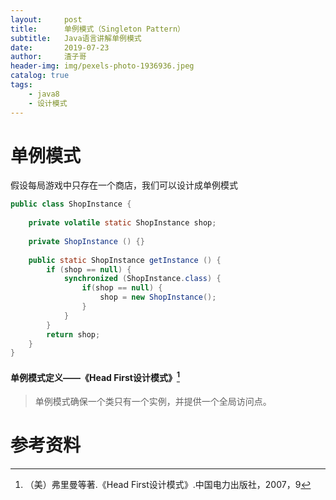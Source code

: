 ```yaml
---
layout:     post
title:      单例模式（Singleton Pattern）
subtitle:   Java语言讲解单例模式
date:       2019-07-23
author:     渣子哥
header-img: img/pexels-photo-1936936.jpeg
catalog: true
tags:
    - java8
    - 设计模式
---
```


# 单例模式

假设每局游戏中只存在一个商店，我们可以设计成单例模式

```java
public class ShopInstance {
    
    private volatile static ShopInstance shop;
    
    private ShopInstance () {}
    
    public static ShopInstance getInstance () {
        if (shop == null) {
            synchronized (ShopInstance.class) {
                if(shop == null) {
                    shop = new ShopInstance();
                }
            }
        }
        return shop;
    }
}
```



#### 单例模式定义——《Head First设计模式》[^1]

> 单例模式确保一个类只有一个实例，并提供一个全局访问点。



# 参考资料

[^1]: （美）弗里曼等著.《Head First设计模式》.中国电力出版社，2007，9

